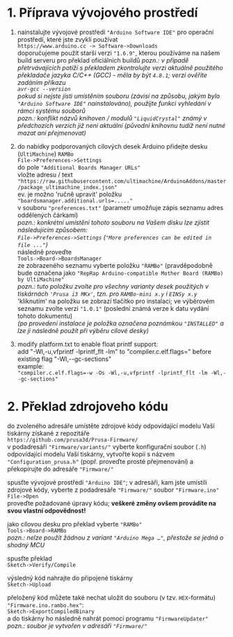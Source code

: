 # 1. Příprava vývojového prostředí

   1. nainstalujte vývojové prostředí `"Arduino Software IDE"` pro operační prostředí, které jste zvyklí používat  
`https://www.arduino.cc -> Software->Downloads`  
doporučujeme použít starší verzi `"1.6.9"`, kterou používáme na našem build serveru pro překlad oficiálních buildů 
_pozn.: v případě přetrvávajících potíží s překladem zkontrolujte verzi aktuálně použitého překladače jazyka C/C++ (GCC) - měla by být `4.8.1`; verzi ověříte zadáním příkazu  
`avr-gcc --version`  
pokud si nejste jisti umístěním souboru (závisí na způsobu, jakým bylo `"Arduino Software IDE"` nainstalováno), použijte funkci vyhledání v rámci systému souborů_  
_pozn.: konflikt názvů knihoven / modulů `"LiquidCrystal"` známý v předchozích verzích již není aktuální (původní knihovnu tudíž není nutné mazat ani přejmenovat)_

   2. do nabídky podporovaných cílových desek Arduino přidejte desku (`UltiMachine`) `RAMBo`  
`File->Preferences->Settings`  
do pole `"Additional Boards Manager URLs"`  
vložte adresu / text  
`"https://raw.githubusercontent.com/ultimachine/ArduinoAddons/master/package_ultimachine_index.json"`  
ev. je možno 'ručně upravit' položku  
`"boardsmanager.additional.urls=....."`  
v souboru `"preferences.txt"` (parametr umožňuje zápis seznamu adres oddělených čárkami)  
_pozn.: konkrétní umístění tohoto souboru na Vašem disku lze zjistit následujícím způsobem:  
`File->Preferences->Settings`  (`"More preferences can be edited in file ..."`)_  
následně proveďte  
`Tools->Board->BoardsManager`  
ze zobrazeného seznamu vyberte položku `"RAMBo"` (pravděpodobně bude označena jako `"RepRap Arduino-compatible Mother Board (RAMBo) by UltiMachine"`  
_pozn.: tuto položku zvolte pro všechny varianty desek použitých v tiskárnách `'Prusa i3 MKx'`, tzn. pro `RAMBo-mini x.y` i `EINSy x.y`_  
'kliknutím' na položku se zobrazí tlačítko pro instalaci; ve výběrovém seznamu zvolte verzi `"1.0.1"` (poslední známá verze k datu vydání tohoto dokumentu)  
_(po provedení instalace je položka označena poznámkou `"INSTALLED"` a lze ji následně použít při výběru cílové desky)_  

   3. modify platform.txt to enable float printf support:  
add "-Wl,-u,vfprintf -lprintf_flt -lm" to "compiler.c.elf.flags=" before existing flag "-Wl,--gc-sections"  
example:  
`"compiler.c.elf.flags=-w -Os -Wl,-u,vfprintf -lprintf_flt -lm -Wl,--gc-sections"`

# 2. Překlad zdrojoveho kódu

do zvoleného adresáře umístěte zdrojové kódy odpovídající modelu Vaší tiskárny získané z repozitáře  
`https://github.com/prusa3d/Prusa-Firmware/`  
v podadresáři `"Firmware/variants/"` vyberte konfigurační soubor (`.h`) odpovídající modelu Vaší tiskárny, vytvořte kopii s názvem `"Configuration_prusa.h"` (popř. proveďte prosté přejmenování) a překopírujte do adresáře `"Firmware/"`  

spusťte vývojové prostředí `"Arduino IDE"`; v adresáři, kam jste umístili zdrojové kódy, vyberte z podadresáře `"Firmware/"` soubor `"Firmware.ino"`  
`File->Open`  
proveďte požadované úpravy kódu; **veškeré změny ovšem provádíte na svou vlastní odpovědnost!**  

jako cílovou desku pro překlad vyberte  `"RAMBo"`  
`Tools->Board->RAMBo`  
_pozn.: nelze použít žádnou z variant `"Arduino Mega …"`, přestože se jedná o shodný MCU_  

spusťte překlad  
`Sketch->Verify/Compile`  

výsledný kód nahrajte do připojené tiskárny  
`Sketch->Upload`  

přeložený kód můžete také nechat uložit do souboru (v tzv. `HEX`-formátu) `"Firmware.ino.rambo.hex"`:  
`Sketch->ExportCompiledBinary`  
a do tiskárny ho následně nahrát pomocí programu `"FirmwareUpdater"`  
_pozn.: soubor je vytvořen v adresáři `"Firmware/"`_  
